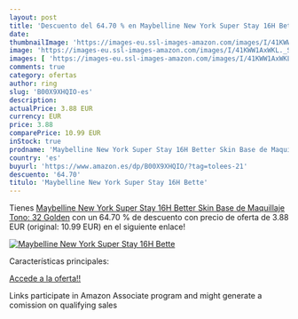 ```yaml
---
layout: post
title: 'Descuento del 64.70 % en Maybelline New York Super Stay 16H Bette'
date: 
thumbnailImage: 'https://images-eu.ssl-images-amazon.com/images/I/41KWW1AxWKL._SL200_.jpg'
image: 'https://images-eu.ssl-images-amazon.com/images/I/41KWW1AxWKL._SL200_.jpg'
images: [ 'https://images-eu.ssl-images-amazon.com/images/I/41KWW1AxWKL._SL200_.jpg' ]
comments: true
category: ofertas
author: ring
slug: 'B00X9XHQIO-es'
description:
actualPrice: 3.88 EUR
currency: EUR
price: 3.88
comparePrice: 10.99 EUR
inStock: true
prodname: 'Maybelline New York Super Stay 16H Better Skin Base de Maquillaje  Tono: 32 Golden'
country: 'es'
buyurl: 'https://www.amazon.es/dp/B00X9XHQIO/?tag=tolees-21'
descuento: '64.70'
titulo: 'Maybelline New York Super Stay 16H Bette'
---
```


Tienes [Maybelline New York Super Stay 16H Better Skin Base de Maquillaje  Tono: 32 Golden](https://www.amazon.es/dp/B00X9XHQIO/?tag=tolees-21) con un 64.70 % de descuento con precio de oferta de 3.88 EUR (original: 10.99 EUR) en el siguiente enlace!

[![Maybelline New York Super Stay 16H Bette](https://images-eu.ssl-images-amazon.com/images/I/41KWW1AxWKL._SL200_.jpg)](https://www.amazon.es/dp/B00X9XHQIO/?tag=tolees-21)

Características principales:


[Accede a la oferta!!](https://www.amazon.es/dp/B00X9XHQIO/?tag=tolees-21)

Links participate in Amazon Associate program and might generate a comission on qualifying sales


